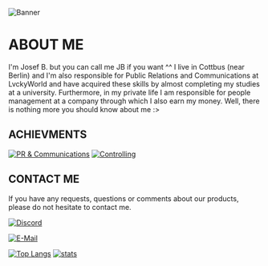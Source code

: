 ![Banner](https://wallpaperbat.com/img/264133-4k-60fps-ultrawide-wallpaper-engine-see-desc.jpg)

# ABOUT ME

I'm Josef B. but you can call me JB if you want ^^
I live in Cottbus (near Berlin) and I'm also responsible for Public Relations and Communications at LvckyWorld and have acquired these skills by almost completing my studies at a university. Furthermore, in my private life I am responsible for people management at a company through which I also earn my money. 
Well, there is nothing more you should know about me :>

## ACHIEVMENTS
[![PR & Communications](https://img.shields.io/badge/PR%20%26%20Communications-2y-orange)](https://discord.gg/hu52tpefwj)
[![Controlling](https://img.shields.io/badge/Controlling-3y-red)]()

## CONTACT ME

If you have any requests, questions or comments about our products, please do not hesitate to contact me.

[![Discord](https://mpng.subpng.com/20180816/qo/kisspng-discord-logo-twitch-tv-instant-messaging-gamer-approxeng-approximate-engineering-arduino-pi-c-5b74f70ac95556.7086990915343920748247.jpg)](https://discordapp.com/users/973178992834269215)

[![E-Mail](https://ssl.gstatic.com/ui/v1/icons/mail/rfr/logo_gmail_lockup_dark_1x_r5.png)](mailto:josef.b@lvckyworld.net?subject=[GH]%20{Anfragegrund%20angeben})

[![Top Langs](https://github-readme-stats.vercel.app/api/top-langs/?username=SkyWolf0402&theme=tokyonight)](https://github.com/SkyWolf0402/)
[![stats](https://github-readme-stats.vercel.app/api?username=SkyWolf0402&count_private=true&theme=tokyonight&include_all_commits=true)](https://github.com/SkyWolf0402)
